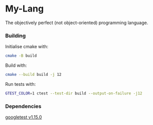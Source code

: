 # My-Lang

The objectively perfect (not object-oriented) programming language.

### Building

Initialise cmake with:

```sh
cmake -B build
```

Build with:

```sh
cmake --build build -j 12
```

Run tests with:

```sh
GTEST_COLOR=1 ctest --test-dir build --output-on-failure -j12
```

### Dependencies

[googletest v1.15.0](https://github.com/google/googletest/releases/tag/v1.15.0)
